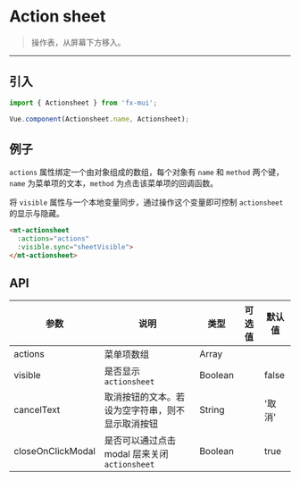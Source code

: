 # Action sheet

> 操作表，从屏幕下方移入。

-------------

## 引入

```javascript
import { Actionsheet } from 'fx-mui';

Vue.component(Actionsheet.name, Actionsheet);
```

## 例子

`actions` 属性绑定一个由对象组成的数组，每个对象有 `name` 和 `method` 两个键，`name` 为菜单项的文本，`method` 为点击该菜单项的回调函数。

将 `visible` 属性与一个本地变量同步，通过操作这个变量即可控制 `actionsheet` 的显示与隐藏。

```html
<mt-actionsheet
  :actions="actions"
  :visible.sync="sheetVisible">
</mt-actionsheet>
```

## API
| 参数 | 说明 | 类型 | 可选值 | 默认值 |
|------|-------|---------|-------|--------|
| actions | 菜单项数组 | Array | | |
| visible | 是否显示 `actionsheet` | Boolean | | false |
| cancelText | 取消按钮的文本。若设为空字符串，则不显示取消按钮 | String | | '取消' |
| closeOnClickModal | 是否可以通过点击 modal 层来关闭 `actionsheet` | Boolean | | true |
